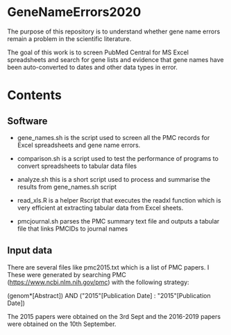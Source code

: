 # GeneNameErrors2020

The purpose of this repository is to understand whether gene name errors remain a problem in the scientific literature.

The goal of this work is to screen PubMed Central for MS Excel spreadsheets and search for gene lists and evidence that gene names have been auto-converted to dates and other data types in error.

# Contents

## Software

* gene_names.sh is the script used to screen all the PMC records for Excel spreadsheets and gene name errors.

* comparison.sh is a script used to test the performance of programs to convert spreadsheets to tabular data files

* analyze.sh this is a short script used to process and summarise the results from gene_names.sh script

* read_xls.R is a helper Rscript that executes the readxl function which is very efficient at extracting tabular data from Excel sheets.

* pmcjournal.sh parses the PMC summary text file and outputs a tabular file that links PMCIDs to journal names

## Input data

There are several files like pmc2015.txt which is a list of PMC papers. I
These were generated by searching PMC (https://www.ncbi.nlm.nih.gov/pmc) with the following strategy:

(genom*[Abstract]) AND ("2015"[Publication Date] : "2015"[Publication Date]) 

The 2015 papers were obtained on the 3rd Sept and the 2016-2019 papers were obtained on the 10th September.

